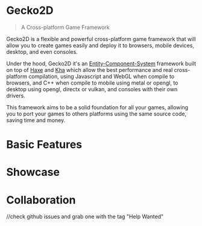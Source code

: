 # Gecko2D 

> A Cross-platform Game Framework

Gecko2D is a flexible and powerful cross-platform game framework that will allow you to create games easily and deploy it
to browsers, mobile devices, desktop, and even consoles.

Under the hood, Gecko2D it's an [Entity-Component-System](https://en.wikipedia.org/wiki/Entity%E2%80%93component%E2%80%93system) framework built on top of [Haxe](http://haxe.org) and [Kha](http://kha.tech) which allow the best performance and real cross-platform
compilation, using Javascript and WebGL when compile to browsers, and C++ when compile to mobile using metal or opengl, to desktop using opengl, directx or vulkan, and consoles with their own drivers.

This framework aims to be a solid foundation for all your games, allowing you to port your games to others platforms using the same source code, saving time and money.

# Basic Features

# Showcase

# Collaboration

//check github issues and grab one with the tag "Help Wanted"